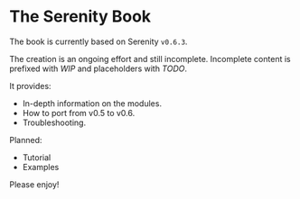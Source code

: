 # The Serenity Book

The book is currently based on Serenity `v0.6.3`.

The creation is an ongoing effort and still incomplete.
Incomplete content is prefixed with *WIP* and placeholders with *TODO*.

It provides:
* In-depth information on the modules.
* How to port from v0.5 to v0.6.
* Troubleshooting.

Planned:
* Tutorial
* Examples

Please enjoy!
